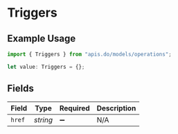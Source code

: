 # Triggers

## Example Usage

```typescript
import { Triggers } from "apis.do/models/operations";

let value: Triggers = {};
```

## Fields

| Field              | Type               | Required           | Description        |
| ------------------ | ------------------ | ------------------ | ------------------ |
| `href`             | *string*           | :heavy_minus_sign: | N/A                |